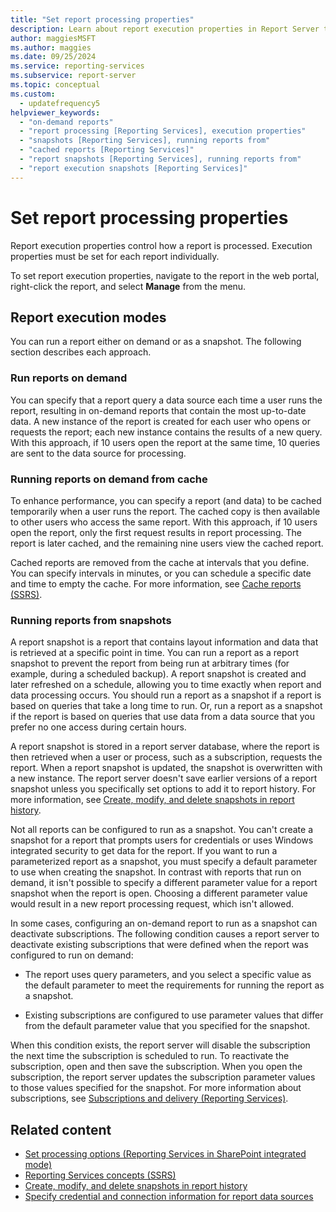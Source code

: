 ```yaml
---
title: "Set report processing properties"
description: Learn about report execution properties in Report Server that control how reports are processed and how to set them for each report by using the web portal.
author: maggiesMSFT
ms.author: maggies
ms.date: 09/25/2024
ms.service: reporting-services
ms.subservice: report-server
ms.topic: conceptual
ms.custom:
  - updatefrequency5
helpviewer_keywords:
  - "on-demand reports"
  - "report processing [Reporting Services], execution properties"
  - "snapshots [Reporting Services], running reports from"
  - "cached reports [Reporting Services]"
  - "report snapshots [Reporting Services], running reports from"
  - "report execution snapshots [Reporting Services]"
---
```

# Set report processing properties
  Report execution properties control how a report is processed. Execution properties must be set for each report individually.  
  
 To set report execution properties, navigate to the report in the web portal, right-click the report, and select **Manage** from the menu.
  
## Report execution modes  
 You can run a report either on demand or as a snapshot. The following section describes each approach.  
  
### Run reports on demand 
 You can specify that a report query a data source each time a user runs the report, resulting in on-demand reports that contain the most up-to-date data. A new instance of the report is created for each user who opens or requests the report; each new instance contains the results of a new query. With this approach, if 10 users open the report at the same time, 10 queries are sent to the data source for processing.  
  
### Running reports on demand from cache 
 To enhance performance, you can specify a report (and data) to be cached temporarily when a user runs the report. The cached copy is then available to other users who access the same report. With this approach, if 10 users open the report, only the first request results in report processing. The report is later cached, and the remaining nine users view the cached report.  
  
 Cached reports are removed from the cache at intervals that you define. You can specify intervals in minutes, or you can schedule a specific date and time to empty the cache. For more information, see [Cache reports &#40;SSRS&#41;](../../reporting-services/report-server/caching-reports-ssrs.md).  
  
### Running reports from snapshots  
 A report snapshot is a report that contains layout information and data that is retrieved at a specific point in time. You can run a report as a report snapshot to prevent the report from being run at arbitrary times (for example, during a scheduled backup). A report snapshot is created and later refreshed on a schedule, allowing you to time exactly when report and data processing occurs. You should run a report as a snapshot if a report is based on queries that take a long time to run. Or, run a report as a snapshot if the report is based on queries that use data from a data source that you prefer no one access during certain hours.  
  
 A report snapshot is stored in a report server database, where the report is then retrieved when a user or process, such as a subscription, requests the report. When a report snapshot is updated, the snapshot is overwritten with a new instance. The report server doesn't save earlier versions of a report snapshot unless you specifically set options to add it to report history. For more information, see [Create, modify, and delete snapshots in report history](../../reporting-services/report-server/create-modify-and-delete-snapshots-in-report-history.md).  
  
 Not all reports can be configured to run as a snapshot. You can't create a snapshot for a report that prompts users for credentials or uses Windows integrated security to get data for the report. If you want to run a parameterized report as a snapshot, you must specify a default parameter to use when creating the snapshot. In contrast with reports that run on demand, it isn't possible to specify a different parameter value for a report snapshot when the report is open. Choosing a different parameter value would result in a new report processing request, which isn't allowed.  
  
 In some cases, configuring an on-demand report to run as a snapshot can deactivate subscriptions. The following condition causes a report server to deactivate existing subscriptions that were defined when the report was configured to run on demand:  
  
-   The report uses query parameters, and you select a specific value as the default parameter to meet the requirements for running the report as a snapshot.  
  
-   Existing subscriptions are configured to use parameter values that differ from the default parameter value that you specified for the snapshot.  
  
 When this condition exists, the report server will disable the subscription the next time the subscription is scheduled to run. To reactivate the subscription, open and then save the subscription. When you open the subscription, the report server updates the subscription parameter values to those values specified for the snapshot. For more information about subscriptions, see [Subscriptions and delivery &#40;Reporting Services&#41;](../../reporting-services/subscriptions/subscriptions-and-delivery-reporting-services.md).  
  
## Related content

- [Set processing options &#40;Reporting Services in SharePoint integrated mode&#41;](../../reporting-services/report-server-sharepoint/set-processing-options-reporting-services-in-sharepoint-integrated-mode.md)
- [Reporting Services concepts &#40;SSRS&#41;](../../reporting-services/reporting-services-concepts-ssrs.md)
- [Create, modify, and delete snapshots in report history](create-modify-and-delete-snapshots-in-report-history.md)
- [Specify credential and connection information for report data sources](../../reporting-services/report-data/specify-credential-and-connection-information-for-report-data-sources.md)
